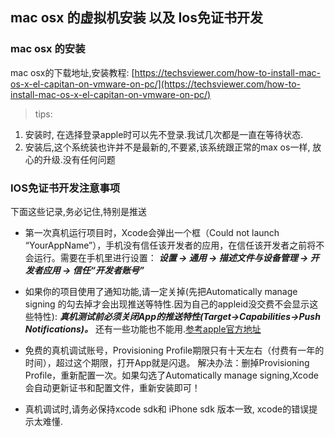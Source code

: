 ## mac osx 的虚拟机安装 以及 Ios免证书开发

### mac osx 的安装

mac osx的下载地址,安装教程: [https://techsviewer.com/how-to-install-mac-os-x-el-capitan-on-vmware-on-pc/](https://techsviewer.com/how-to-install-mac-os-x-el-capitan-on-vmware-on-pc/)

> tips:

1. 安装时, 在选择登录apple时可以先不登录.我试几次都是一直在等待状态.
2. 安装后,这个系统装也许并不是最新的,不要紧,该系统跟正常的max os一样, 放心的升级.没有任何问题

### IOS免证书开发注意事项

下面这些记录,务必记住,特别是推送

- 第一次真机运行项目时，Xcode会弹出一个框（Could not launch “YourAppName”），手机没有信任该开发者的应用，在信任该开发者之前将不会运行。需要在手机里进行设置：
***设置 -> 通用 -> 描述文件与设备管理 -> 开发者应用 -> 信任“开发者账号”***

- 如果你的项目使用了通知功能,请一定关掉(先把Automatically manage signing 的勾去掉才会出现推送等特性.因为自己的appleid没交费不会显示这些特性): ***真机测试前必须关闭App的推送特性(Target->Capabilities->Push Notifications)。***
还有一些功能也不能用.[参考apple官方地址](https://developer.apple.com/support/app-capabilities/)

- 免费的真机调试账号，Provisioning Profile期限只有十天左右（付费有一年的时间），超过这个期限，打开App就是闪退。
解决办法：删掉Provisioning Profile，重新配置一次。如果勾选了Automatically manage signing,Xcode会自动更新证书和配置文件，重新安装即可！

- 真机调试时,请务必保持xcode sdk和 iPhone sdk 版本一致, xcode的错误提示太难懂.
